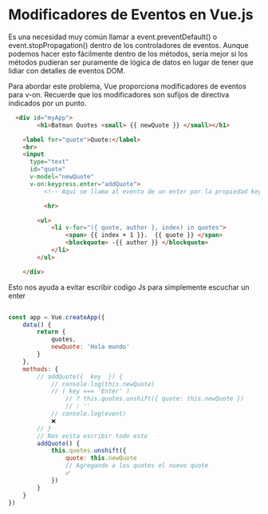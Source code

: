 # Modificadores de Eventos en Vue.js

Es una necesidad muy común llamar a event.preventDefault() o event.stopPropagation() dentro de los controladores de eventos. Aunque podemos hacer esto fácilmente dentro de los métodos, sería mejor si los métodos pudieran ser puramente de lógica de datos en lugar de tener que lidiar con detalles de eventos DOM.

Para abordar este problema, Vue proporciona modificadores de eventos para v-on. Recuerde que los modificadores son sufijos de directiva indicados por un punto.

```html
  <div id="myApp">
        <h1>Batman Quotes <small> {{ newQuote }} </small></h1>

    <label for="quote">Quote:</label>
    <br>
    <input
      type="text"
      id="quote"
      v-model="newQuote"
      v-on:keypress.enter="addQuote">       
          <!-- Aqui se llama al evento de un enter por la propiedad keypress de v-on -->

          <hr>

        <ul>
            <li v-for="({ quote, author }, index) in quotes"> 
                <span> {{ index + 1 }}.  {{ quote }} </span>
                <blockquote> -{{ author }} </blockquote>
            </li>
        </ul>

    </div>
```
Esto nos ayuda a evitar escribir codigo Js para simplemente escuchar un enter

```js

const app = Vue.createApp({
    data() {
        return {
            quotes,
            newQuote: 'Hola mundo'
        }
    },
    methods: {
        // addQuote({  key  }) {
            // console.log(this.newQuote)
            // ( key === 'Enter' )
                // ? this.quotes.unshift({ quote: this.newQuote })
                // : ''
            // console.log(event)
            ❌
        // }
        // Nos evita escribir todo esto 
        addQuote() {
            this.quotes.unshift({ 
                quote: this.newQuote 
                // Agregando a los quotes el nuevo quote
                ✅
            })
        }
    }
})
```
